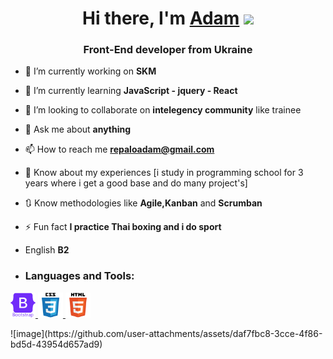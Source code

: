 <h1 align="center">Hi there, I'm <a href="https://daniilshat.ru/" target="_blank">Adam</a> 
<img src="https://github.com/blackcater/blackcater/raw/main/images/Hi.gif" height="32"/></h1>
<h3 align="center">Front-End developer from Ukraine</h3>

- 🔭 I’m currently working on **SKM**

- 🌱 I’m currently learning **JavaScript - jquery - React**

- 👯 I’m looking to collaborate on **intelegency community** like trainee

- 💬 Ask me about **anything**

- 📫 How to reach me **repaloadam@gmail.com**

- 📄 Know about my experiences [i study in programming school for 3 years where i get a good base and do many project's]

- 🔃 Know methodologies like **Agile,Kanban** and **Scrumban**

- ⚡ Fun fact **I practice Thai boxing and i do sport** 

- English **B2**

- <h3 align="left">Languages and Tools:</h3>
<p align="left"> <a href="https://getbootstrap.com" target="_blank" rel="noreferrer"> <img src="https://raw.githubusercontent.com/devicons/devicon/master/icons/bootstrap/bootstrap-plain-wordmark.svg" alt="bootstrap" width="40" height="40"/> </a> <a href="https://www.w3schools.com/css/" target="_blank" rel="noreferrer"> <img src="https://raw.githubusercontent.com/devicons/devicon/master/icons/css3/css3-original-wordmark.svg" alt="css3" width="40" height="40"/> </a> <a href="https://www.w3.org/html/" target="_blank" rel="noreferrer"> <img src="https://raw.githubusercontent.com/devicons/devicon/master/icons/html5/html5-original-wordmark.svg" alt="html5" width="40" height="40"/> </a> </p>![image](https://github.com/user-attachments/assets/daf7fbc8-3cce-4f86-bd5d-43954d657ad9)
<js></js>
